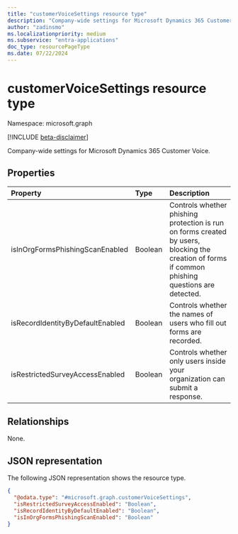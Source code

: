 ```yaml
---
title: "customerVoiceSettings resource type"
description: "Company-wide settings for Microsoft Dynamics 365 Customer Voice"
author: "zadinsmo"
ms.localizationpriority: medium
ms.subservice: "entra-applications"
doc_type: resourcePageType
ms.date: 07/22/2024
---
```


# customerVoiceSettings resource type

Namespace: microsoft.graph

[!INCLUDE [beta-disclaimer](../../includes/beta-disclaimer.md)]

Company-wide settings for Microsoft Dynamics 365 Customer Voice.

## Properties
|Property|Type|Description|
|:---|:---|:---|
|isInOrgFormsPhishingScanEnabled|Boolean|Controls whether phishing protection is run on forms created by users, blocking the creation of forms if common phishing questions are detected.|
|isRecordIdentityByDefaultEnabled|Boolean|Controls whether the names of users who fill out forms are recorded.|
|isRestrictedSurveyAccessEnabled|Boolean|Controls whether only users inside your organization can submit a response.|

## Relationships
None.

## JSON representation
The following JSON representation shows the resource type.
<!-- {
  "blockType": "resource",
  "@odata.type": "microsoft.graph.customerVoiceSettings"
}
-->
``` json
{
  "@odata.type": "#microsoft.graph.customerVoiceSettings",
  "isRestrictedSurveyAccessEnabled": "Boolean",
  "isRecordIdentityByDefaultEnabled": "Boolean",
  "isInOrgFormsPhishingScanEnabled": "Boolean"
}
```

